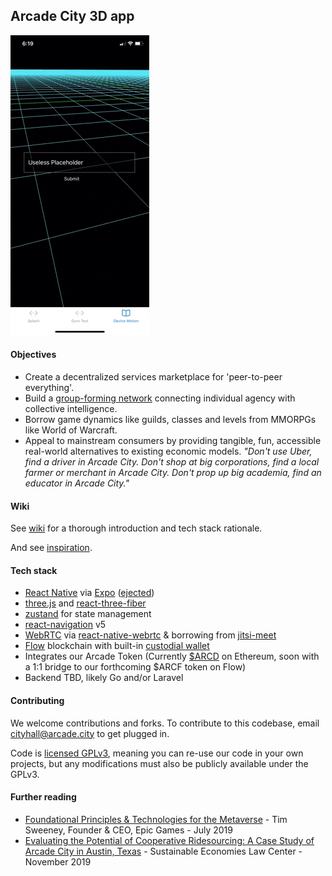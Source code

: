## Arcade City 3D app

![Arcade City 3D app screengrab](screengrab.gif)

#### Objectives

* Create a decentralized services marketplace for
'peer-to-peer everything'. 
* Build a [group-forming
network](https://wiki.p2pfoundation.net/Group_Forming_Networks#:~:text=First%2C%20we%20focus%20on%20the,N%2B2%2C%20etc..&text=Networks%20have%20the%20ability%20to,growth%20here%20is%20'exponential'.)
connecting individual agency with collective intelligence. 
* Borrow game dynamics like guilds, classes and levels from MMORPGs like World
  of Warcraft. 
* Appeal to mainstream consumers by providing tangible, fun, accessible real-world alternatives to existing economic models. *"Don't use Uber, find a driver in
Arcade City. Don't shop at big corporations, find a local farmer or merchant in
Arcade City. Don't prop up big academia, find an educator in Arcade City."*

#### Wiki
See [wiki](https://github.com/ArcadeCity/ac3d/wiki) for a thorough introduction
and tech stack rationale.

And see [inspiration](https://github.com/ArcadeCity/ac3d/wiki/Inspiration).

#### Tech stack

* [React Native](https://reactnative.dev/) via [Expo](https://expo.io/) ([ejected](https://docs.expo.io/bare/customizing/))
* [three.js](https://threejs.org/) and [react-three-fiber](https://github.com/react-spring/react-three-fiber)
* [zustand](https://zustand.surge.sh/) for state management
* [react-navigation](https://reactnavigation.org/) v5
* [WebRTC](https://webrtc.org/) via [react-native-webrtc](https://github.com/react-native-webrtc/react-native-webrtc) & borrowing from [jitsi-meet](https://github.com/jitsi/jitsi-meet)
* [Flow](https://www.onflow.org/) blockchain with built-in [custodial wallet](https://github.com/onflow/flow-js-sdk/blob/master/packages/fcl/src/wallet-provider-spec/custodial.md)
* Integrates our Arcade Token (Currently
  [$ARCD](https://etherscan.io/token/0xb581e3a7db80fbaa821ab39342e9cbfd2ce33c23?a=0x3b2470e99b402a333a82ee17c3244ff04c79ec6f)
  on Ethereum, soon with a 1:1 bridge to our forthcoming $ARCF token on Flow)
* Backend TBD, likely Go and/or Laravel

#### Contributing

We welcome contributions and forks. To contribute to this codebase, email
cityhall@arcade.city to get plugged in.  

Code is [licensed GPLv3](https://github.com/ArcadeCity/ac3d/blob/docs/LICENSE), meaning you can re-use our code in your own projects,
but any modifications must also be publicly available under the GPLv3.

#### Further reading

* [Foundational Principles & Technologies for the Metaverse](https://m3-org.github.io/research/sweeney.html) - Tim Sweeney,
  Founder & CEO, Epic Games - July 2019
* [Evaluating the Potential of Cooperative Ridesourcing: A Case Study of Arcade
  City in Austin, Texas](https://arcade.city/files/ArcadeCity_FinalReport.pdf) -
  Sustainable Economies Law Center - November 2019